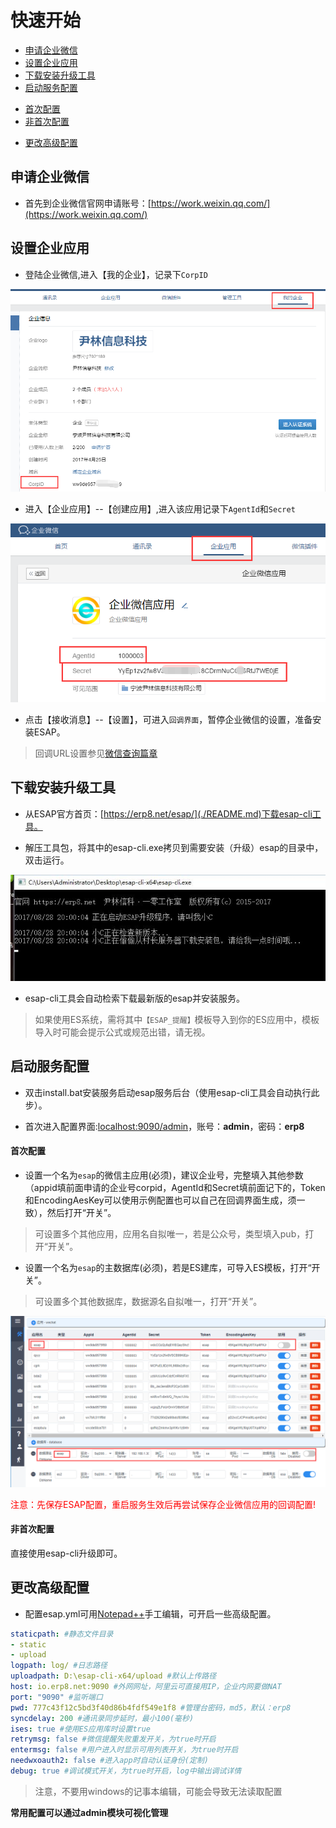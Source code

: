 # 快速开始

* [申请企业微信](#申请企业微信)
* [设置企业应用](#设置企业应用)
* [下载安装升级工具](#下载安装升级工具)
* [启动服务配置](#启动服务配置)
 - [首次配置](#首次配置)
 - [非首次配置](#非首次配置)
* [更改高级配置](#更改高级配置)

## 申请企业微信
* 首先到企业微信官网申请账号：[https://work.weixin.qq.com/](https://work.weixin.qq.com/)

## 设置企业应用
* 登陆企业微信,进入【我的企业】，记录下`CorpID`

![](./img/s0-2.png)

* 进入【企业应用】--【创建应用】,进入该应用记录下`AgentId`和`Secret`

![](./img/s0-1.png)

* 点击【接收消息】--【设置】，可进入`回调界面`，暂停企业微信的设置，准备安装ESAP。

> 回调URL设置参见[微信查询篇章](wxcx.md)

## 下载安装升级工具
* 从ESAP官方首页：[https://erp8.net/esap/](./README.md)下载esap-cli工具。

* 解压工具包，将其中的esap-cli.exe拷贝到需要安装（升级）esap的目录中，双击运行。

![](./img/esap-cli.jpg)

* esap-cli工具会自动检索下载最新版的esap并安装服务。

> 如果使用ES系统，需将其中`【ESAP_提醒】`模板导入到你的ES应用中，模板导入时可能会提示公式或规范出错，请无视。

## 启动服务配置
* 双击install.bat安装服务启动esap服务后台（使用esap-cli工具会自动执行此步）。

* 首次进入配置界面:[localhost:9090/admin](http://localhost:9090/admin)，账号：**admin**，密码：**erp8**

#### 首次配置
* 设置一个名为`esap`的微信主应用(必须)，建议企业号，完整填入其他参数（appid填前面申请的企业号corpid，AgentId和Secret填前面记下的，Token和EncodingAesKey可以使用示例配置也可以自己在回调界面生成，须一致），然后打开“开关”。

> 可设置多个其他应用，应用名自拟唯一，若是公众号，类型填入pub，打开“开关”。

* 设置一个名为`esap`的主数据库(必须)，若是ES建库，可导入ES模板，打开“开关”。

> 可设置多个其他数据库，数据源名自拟唯一，打开“开关”。

![](./img/firstCfg.png)

<span style="color:red">注意：先保存ESAP配置，重启服务生效后再尝试保存企业微信应用的回调配置!</span>

#### 非首次配置
直接使用esap-cli升级即可。

## 更改高级配置

* 配置esap.yml可用[Notepad++](https://www.baidu.com/s?wd=notepadd%2B%2B)手工编辑，可开启一些高级配置。

```yaml
staticpath: #静态文件目录
- static
- upload
logpath: log/ #日志路径
uploadpath: D:\esap-cli-x64/upload #默认上传路径
host: io.erp8.net:9090 #外网网址，阿里云可直接用IP，企业内网要做NAT
port: "9090" #监听端口
pwd: 777c43f12c5bd3f40d86b4fdf549e1f8 #管理台密码，md5，默认：erp8
syncdelay: 200 #通讯录同步延时，最小100(毫秒)
ises: true #使用ES应用库时设置true
retrymsg: false #微信提醒失败重发开关，为true时开启
entermsg: false #用户进入时显示可用列表开关，为true时开启
needwxoauth2: false #进入app时自动认证身份(定制)
debug: true #调试模式开关，为true时开启，log中输出调试详情
```

> 注意，不要用windows的记事本编辑，可能会导致无法读取配置

**常用配置可以通过admin模块可视化管理**
